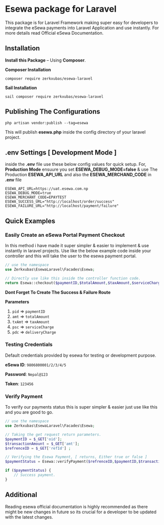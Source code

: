 # Esewa package for Laravel

This package is for Laravel Framework making super easy for developers to integrate the eSewa
payments into Laravel Application and use instantly. For more details read Official eSewa Documentation.

## Installation

**Install this Package** – Using **Composer**.

**Composer Installation**
```
composer require zerkxubas/esewa-laravel
```
**Sail Installation**
```
sail composer require zerkxubas/esewa-laravel
```

## Publishing The Configurations
```
php artisan vendor:publish --tag=esewa
```
This will publish **esewa.php** inside the config directory of your laravel project.

## .env Settings [ Development Mode ]
inside the **.env** file use these below config values for quick setup.
For, **Production Mode** ensuure you set **ESEWA_DEBUG_MODE=false** & use The Production **ESEWA_API_URL** and also the **ESEWA_MERCHAND_CODE** in **.env** file
```
ESEWA_API_URL=https://uat.esewa.com.np
ESEWA_DEBUG_MODE=true
ESEWA_MERCHANT_CODE=EPAYTEST
ESEWA_SUCCESS_URL="http://localhost/order/success"
ESEWA_FAILURE_URL="http://localhost/payment/failure"
```

## Quick Examples

### Easily Create an eSewa Portal Payment Checkout
In this method i have made it super simpler & easier to implement & use instantly in laravel projects. Use like the below example code inside your controller and this will take the user to the esewa payment portal.

```php
// use the namespace
use Zerkxubas\EsewaLaravel\Facades\Esewa;

// Directly use like this inside the controller function code.
return Esewa::checkout($paymentID,$totalAmount,$taxAmount,$serviceCharge,$deliveryCharge);

```
**Dont Forget To Create The Success & Failure Route**

**Parameters**
1. `pid` => `paymentID`
2. `amt` => `totalAmount`
3. `txAmt` => `taxAmount`
4. `psc` => `serviceCharge`
5. `pdc` => `deliveryCharge`

### Testing Credentials
Default credentials provided by esewa for testing or development purpose.

**eSewa ID**: `9806800001/2/3/4/5`

**Password**: `Nepal@123`

**Token**: `123456`

### Verify Payment

To verify our payments status this is super simpler & easier just use like this and you are good to go.

```php
// use the namespace
use Zerkxubas\EsewaLaravel\Facades\Esewa;

// Taking the get request return parameters.
$paymentID = $_GET['oid'];
$transactionAmount = $_GET['amt'];
$refrenceID = $_GET['refId'] ;

// Verifying the Esewa Payment, [ returns, Either true or false ]
$paymentStatus = Esewa::verifyPayment($refrenceID,$paymentID,$transactionAmount);

if ($paymentStatus) {
    // Success payment.
}
```

## Additional
Reading esewa official documentation is highly recommended as there might be new changes in future so its crucial for a developer to be updated with the latest changes.


